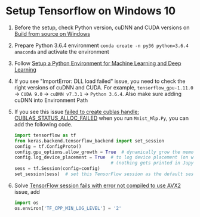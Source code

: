 # Setup Tensorflow on Windows 10

1. Before the setup, check Python version, cuDNN and CUDA versions on [Build from source on Windows](https://www.tensorflow.org/install/source_windows)

2. Prepare Python 3.6.4 environment `conda create -n py36 python=3.6.4 anaconda` and activate the environment

3. Follow [Setup a Python Environment for Machine Learning and Deep Learning](https://towardsdatascience.com/setup-an-environment-for-machine-learning-and-deep-learning-with-anaconda-in-windows-5d7134a3db10)

4. If you see "ImportError: DLL load failed" issue, you need to check the right versions of cuDNN and CUDA. For example, `tensorflow_gpu-1.11.0` -> `CUDA 9.0` -> `cuDNN v7.3.1` -> `Python 3.6.4`. Also make sure adding cuDNN into Environment Path

5. If you see this issue [failed to create cublas handle: CUBLAS_STATUS_ALLOC_FAILED](https://github.com/tensorflow/tensorflow/issues/7072) when you run `Mnist_Mlp.Py`, you can add the following code.

   ```python
   import tensorflow as tf
   from keras.backend.tensorflow_backend import set_session
   config = tf.ConfigProto()
   config.gpu_options.allow_growth = True  # dynamically grow the memory used on the GPU
   config.log_device_placement = True  # to log device placement (on which device the operation ran)
                                       # (nothing gets printed in Jupyter, only if you run it standalone)
   sess = tf.Session(config=config)
   set_session(sess)  # set this TensorFlow session as the default session for Keras
   ```
6.  Solve [TensorFlow session fails with error not compiled to use AVX2](https://stackoverflow.com/questions/51924370/tensorflow-session-fails-with-error-not-compiled-to-use-avx2) issue, add 

    ```python
    import os
    os.environ['TF_CPP_MIN_LOG_LEVEL'] = '2'
    ```